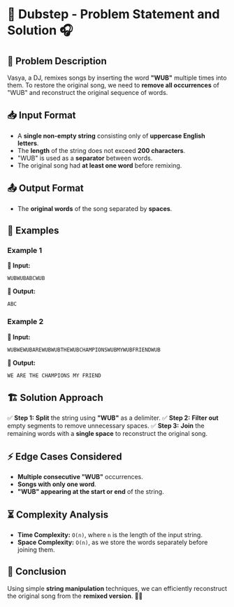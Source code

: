# 🎵 Dubstep - Problem Statement and Solution 🎧

## 📜 Problem Description
Vasya, a DJ, remixes songs by inserting the word **"WUB"** multiple times into them. To restore the original song, we need to **remove all occurrences** of "WUB" and reconstruct the original sequence of words.

## 📥 Input Format
- A **single non-empty string** consisting only of **uppercase English letters**.
- The **length** of the string does not exceed **200 characters**.
- "WUB" is used as a **separator** between words.
- The original song had **at least one word** before remixing.

## 📤 Output Format
- The **original words** of the song separated by **spaces**.

## 📝 Examples
### Example 1
**📌 Input:**
```
WUBWUBABCWUB
```
**📌 Output:**
```
ABC
```

### Example 2
**📌 Input:**
```
WUBWEWUBAREWUBWUBTHEWUBCHAMPIONSWUBMYWUBFRIENDWUB
```
**📌 Output:**
```
WE ARE THE CHAMPIONS MY FRIEND
```

## 🏗️ Solution Approach
✅ **Step 1:** **Split** the string using **"WUB"** as a delimiter.
✅ **Step 2:** **Filter out** empty segments to remove unnecessary spaces.
✅ **Step 3:** **Join** the remaining words with a **single space** to reconstruct the original song.

## ⚡ Edge Cases Considered
- **Multiple consecutive "WUB"** occurrences.
- **Songs with only one word**.
- **"WUB" appearing at the start or end** of the string.

## ⏳ Complexity Analysis
- **Time Complexity:** `O(n)`, where `n` is the length of the input string.
- **Space Complexity:** `O(n)`, as we store the words separately before joining them.

## 🎯 Conclusion
Using simple **string manipulation** techniques, we can efficiently reconstruct the original song from the **remixed version**. 🚀🎶